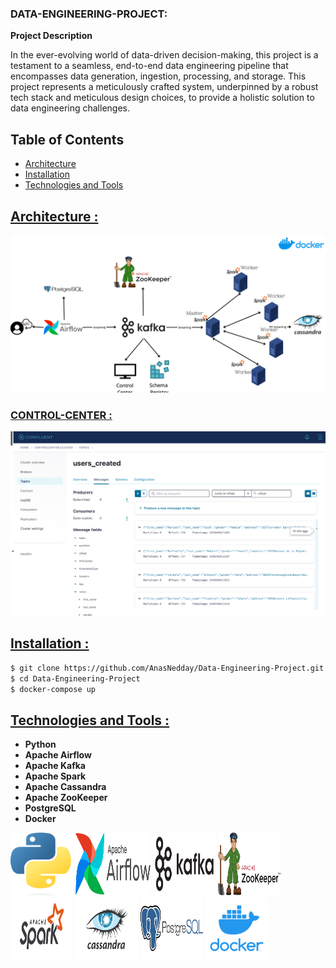 ### DATA-ENGINEERING-PROJECT:

**Project Description**
<p>In the ever-evolving world of data-driven decision-making,
this project is a testament to a seamless, end-to-end 
data engineering pipeline that encompasses data generation,
ingestion, processing, and storage. This project represents 
a meticulously crafted system, underpinned by a robust tech stack 
and meticulous design choices, to provide a holistic solution to 
data engineering challenges.</p>

## Table of Contents

- [Architecture](#Architecture)
- [Installation](#Installation)
- [Technologies and Tools](#Technologies-and-Tools)


## <ins> Architecture : </ins>
![Project architecture](architecture/architecture.png)
### <ins>CONTROL-CENTER :</ins>
![DATA](architecture/Control-center.png)
## <ins>Installation :</ins>
```bash
$ git clone https://github.com/AnasNedday/Data-Engineering-Project.git
$ cd Data-Engineering-Project
$ docker-compose up
```
## <ins>Technologies and Tools :</ins>
- **Python** 
- **Apache Airflow** 
- **Apache Kafka** 
- **Apache Spark** 
- **Apache Cassandra** 
- **Apache ZooKeeper**
- **PostgreSQL**
- **Docker** 
<p>

</p>
<div >
    <p>
        <img src=architecture/python.png width="100" height="100">
        <img src=architecture/airflow.png alt="Airflow" width="120" height="100">
        <img src=architecture/kafka.png alt="Kafka" width="100" height="100">
        <img src=architecture/zookeeper.png alt="ZooKeeper" width="100" height="100">        
        <img src=architecture/spark.png alt="Spark" width="100" height="100">
        <img src=architecture/cassandra.png alt="Cassandra" width="100" height="100">
        <img src=architecture/postgree.png alt="postgreSQL" width="100" height="100">
        <img src=architecture/docker.png alt="Docker" width="100" height="100">
    </p>
</div>



